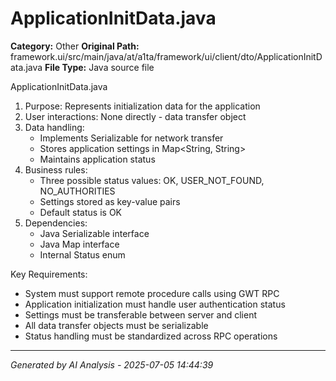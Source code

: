 # ApplicationInitData.java

**Category:** Other
**Original Path:** framework.ui/src/main/java/at/a1ta/framework/ui/client/dto/ApplicationInitData.java
**File Type:** Java source file

ApplicationInitData.java
1. Purpose: Represents initialization data for the application
2. User interactions: None directly - data transfer object
3. Data handling:
   - Implements Serializable for network transfer
   - Stores application settings in Map<String, String>
   - Maintains application status
4. Business rules:
   - Three possible status values: OK, USER_NOT_FOUND, NO_AUTHORITIES
   - Settings stored as key-value pairs
   - Default status is OK
5. Dependencies:
   - Java Serializable interface
   - Java Map interface
   - Internal Status enum

Key Requirements:
- System must support remote procedure calls using GWT RPC
- Application initialization must handle user authentication status
- Settings must be transferable between server and client
- All data transfer objects must be serializable
- Status handling must be standardized across RPC operations

---
*Generated by AI Analysis - 2025-07-05 14:44:39*

